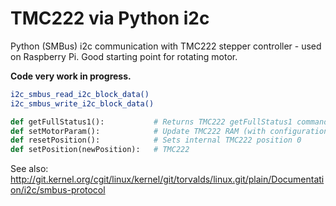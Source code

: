 # TMC222 via Python i2c

Python (SMBus) i2c communication with TMC222 stepper controller - used on Raspberry Pi. Good starting point for rotating motor.

**Code very work in progress.**

```bash
i2c_smbus_read_i2c_block_data()
i2c_smbus_write_i2c_block_data()
```

```python
def getFullStatus1():           # Returns TMC222 getFullStatus1 command - Must be called to activate TMC222
def setMotorParam():            # Update TMC222 RAM (with configuration variables) - Must be called to drive motor
def resetPosition():            # Sets internal TMC222 position 0
def setPosition(newPosition):   # TMC222 
```


See also:
http://git.kernel.org/cgit/linux/kernel/git/torvalds/linux.git/plain/Documentation/i2c/smbus-protocol
